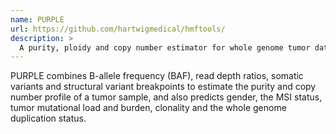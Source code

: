 ```yaml
---
name: PURPLE
url: https://github.com/hartwigmedical/hmftools/
description: >
  A purity, ploidy and copy number estimator for whole genome tumor data
---
```


PURPLE combines B-allele frequency (BAF), read depth ratios, somatic variants and
structural variant breakpoints to estimate the purity and copy number profile
of a tumor sample, and also predicts gender, the MSI status, tumor mutational
load and burden, clonality and the whole genome duplication status.
